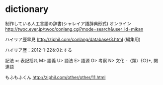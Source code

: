 # dictionary
制作している人工言語の辞書(シャレイア語辞典形式)
オンライン
http://twoc.ever.jp/twoc/conlang.cgi?mode=search&user_id=mikan

ハイリア歴早見
http://ziphil.com/conlang/database/3.html
(編集用)

ハイリア歴：2012-1-22を0とする

記法
=: 表記揺れ
M> 語義
U> 語法
E> 語源
O> 考察
N> 文化
-〈類〉{○}*, 関連語

もふもふくん
http://ziphil.com/other/other/11.html
